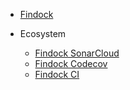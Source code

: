 * [Findock](https://github.com/Findock)

* Ecosystem
  * [Findock SonarCloud](https://sonarcloud.io/organizations/findock/projects)
  * [Findock Codecov](https://app.codecov.io/gh/Findock)
  * [Findock CI](https://app.circleci.com/pipelines/github/Findock?filter=all)
